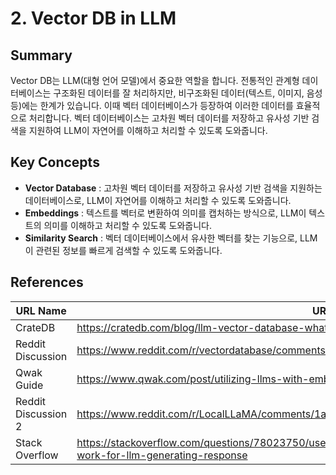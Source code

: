 # 2. Vector DB in LLM

## Summary
Vector DB는 LLM(대형 언어 모델)에서 중요한 역할을 합니다. 전통적인 관계형 데이터베이스는 구조화된 데이터를 잘 처리하지만, 비구조화된 데이터(텍스트, 이미지, 음성 등)에는 한계가 있습니다. 이때 벡터 데이터베이스가 등장하여 이러한 데이터를 효율적으로 처리합니다. 벡터 데이터베이스는 고차원 벡터 데이터를 저장하고 유사성 기반 검색을 지원하여 LLM이 자연어를 이해하고 처리할 수 있도록 도와줍니다.

## Key Concepts
- **Vector Database** : 고차원 벡터 데이터를 저장하고 유사성 기반 검색을 지원하는 데이터베이스로, LLM이 자연어를 이해하고 처리할 수 있도록 도와줍니다.
- **Embeddings** : 텍스트를 벡터로 변환하여 의미를 캡처하는 방식으로, LLM이 텍스트의 의미를 이해하고 처리할 수 있도록 도와줍니다.
- **Similarity Search** : 벡터 데이터베이스에서 유사한 벡터를 찾는 기능으로, LLM이 관련된 정보를 빠르게 검색할 수 있도록 도와줍니다.

## References
| URL Name | URL |
| --- | --- |
| CrateDB | https://cratedb.com/blog/llm-vector-database-what-is-a-vector-databases-for-llm |
| Reddit Discussion | https://www.reddit.com/r/vectordatabase/comments/1cm7xcn/generating_useful_context_for_llm/ |
| Qwak Guide | https://www.qwak.com/post/utilizing-llms-with-embedding-stores |
| Reddit Discussion 2 | https://www.reddit.com/r/LocalLLaMA/comments/1avayel/is_llm_necessary_for_rag_if_we_can_retreive/ |
| Stack Overflow | https://stackoverflow.com/questions/78023750/use-embeddings-stored-in-vector-db-to-reduce-work-for-llm-generating-response |
